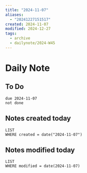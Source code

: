```yaml
---
title: "2024-11-07"
aliases:
  - "20241227151517"
created: 2024-11-07
modified: 2024-12-27
tags:
  - archive
  - dailynote/2024-W45
---
```

# Daily Note
## To Do
```tasks
due 2024-11-07
not done
```
## Notes created today
```dataview
LIST
WHERE created = date("2024-11-07")
```
## Notes modified today
```dataview
LIST
WHERE modified = date(2024-11-07)
```
